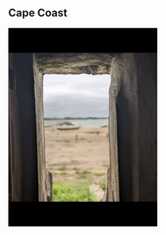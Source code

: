 ---
---

## Cape Coast

<img src="/assets/img/door1.PNG" alt="" style="height: 400px; width:300px;"/>



